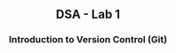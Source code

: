 ## <p align="center">DSA - Lab 1</p>
### <p align="center">Introduction to Version Control (Git)</p>
